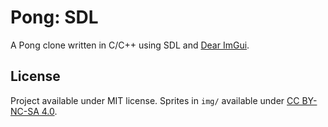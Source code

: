 # Pong: SDL

A Pong clone written in C/C++ using SDL and [Dear ImGui](https://github.com/ocornut/imgui).

## License

Project available under MIT license. Sprites in `img/` available under [CC BY-NC-SA 4.0](https://creativecommons.org/licenses/by-nc-sa/4.0/).